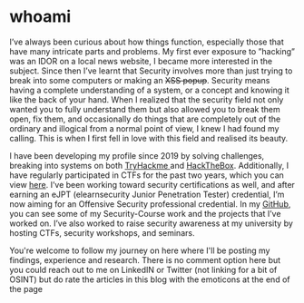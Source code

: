 # whoami

I’ve always been curious about how things function, especially those that have many intricate parts and problems. My first ever exposure to ”hacking” was an IDOR on a local news website, I became more interested in the subject. Since then I’ve learnt that Security involves more than just trying to break into some computers or making an ~~XSS popup~~. Security means having a complete understanding of a system, or a concept and knowing it like the back of your hand. When I realized that the security field not only wanted you to fully understand them but also allowed you to break them open, fix them, and occasionally do things that are completely out of the ordinary and illogical from a normal point of view, I knew I had found my calling. This is when I first fell in love with this field and realised its beauty.

I have been developing my profile since 2019 by solving challenges, breaking into systems on both [TryHackme ](https://tryhackme.com/p/Kaiser784)and [HackTheBox](https://app.hackthebox.com/profile/464734). Additionally, I have regularly participated in CTFs for the past two years, which you can view [here](https://ctftime.org/user/108221). I’ve been working toward security certifications as well, and after earning an eJPT (elearnsecurity Junior Penetration Tester) credential, I’m now aiming for an Offensive Security professional credential. In my [GitHub](https://github.com/Kaiser784), you can see some of my Security-Course work and the projects that I’ve worked on. I’ve also worked to raise security awareness at my university by hosting CTFs, security workshops, and seminars.

You're welcome to follow my journey on here where I'll be posting my findings, experience and research. There is no comment option here but you could reach out to me on LinkedIN or Twitter (not linking for a bit of OSINT) but do rate the articles in this blog with the emoticons at the end of the page

